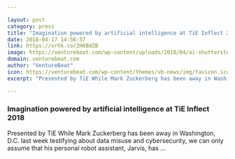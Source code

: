 ```yaml
---

layout: post
category: press
title: "Imagination powered by artificial intelligence at TiE Inflect 2018"
date: 2018-04-17 14:56:57
link: https://vrhk.co/2H6BdZB
image: https://venturebeat.com/wp-content/uploads/2018/04/ai-shutterstock_92903302.jpg?fit=1200%2C850&strip=all
domain: venturebeat.com
author: "VentureBeat"
icon: https://venturebeat.com/wp-content/themes/vb-news/img/favicon.ico
excerpt: "Presented by TiE While Mark Zuckerberg has been away in Washington, D.C. last week testifying about data misuse and cybersecurity, we can only assume that his personal robot assistant, Jarvis, has …"

---
```


### Imagination powered by artificial intelligence at TiE Inflect 2018

Presented by TiE While Mark Zuckerberg has been away in Washington, D.C. last week testifying about data misuse and cybersecurity, we can only assume that his personal robot assistant, Jarvis, has …